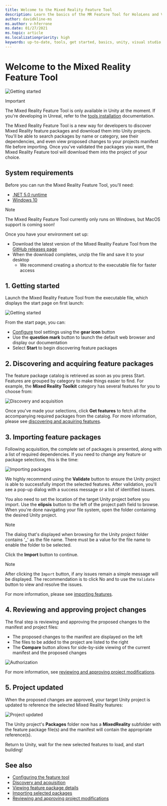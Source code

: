 ```yaml
---
title: Welcome to the Mixed Reality Feature Tool
description: Learn the basics of the MR Feature Tool for HoloLens and VR development.
author: davidkline-ms
ms.author: v-hferrone
ms.date: 01/27/2021
ms.topic: article
ms.localizationpriority: high
keywords: up-to-date, tools, get started, basics, unity, visual studio, toolkit, mixed reality headset, windows mixed reality headset, virtual reality headset, installation, Windows, HoloLens, emulator, unreal, openxr
---
```


# Welcome to the Mixed Reality Feature Tool

![Getting started](images/feature-tool-banner.png)

> [!IMPORTANT]
> The Mixed Reality Feature Tool is only available in Unity at the moment. If you're developing in Unreal, refer to the [tools installation](install-the-tools.md) documentation.

The Mixed Reality Feature Tool is a new way for developers to discover Mixed Reality feature packages and download them into Unity projects. You'll be able to search packages by name or category, see their dependencies, and even view proposed changes to your projects manifest file before importing. Once you've validated the packages you want, the Mixed Reality Feature tool will download them into the project of your choice.

## System requirements

Before you can run the Mixed Reality Feature Tool, you'll need:

* [.NET 5.0 runtime](https://dotnet.microsoft.com/download/dotnet/5.0) 
* [Windows 10](https://www.microsoft.com/software-download/windows10ISO) 

> [!NOTE]
> The Mixed Reality Feature Tool currently only runs on Windows, but MacOS support is coming soon!

Once you have your environment set up:

* Download the latest version of the Mixed Reality Feature Tool from the [GitHub releases page](https://aka.ms/MRFeatureTool)
* When the download completes, unzip the file and save it to your desktop
    * We recommend creating a shortcut to the executable file for faster access

## 1. Getting started

Launch the Mixed Reality Feature Tool from the executable file, which displays the start page on first launch:

![Getting started](images/FeatureToolStart.png)

From the start page, you can:

* [Configure](configuring-feature-tool.md) tool settings using the **gear icon** button 
* Use the **question mark** button to launch the default web browser and display our documentation
* Select **Start** to begin discovering feature packages

## 2. Discovering and acquiring feature packages

The feature package catalog is retrieved as soon as you press Start. Features are grouped by category to make things easier to find. For example, the **Mixed Reality Toolkit** category has several features for you to choose from:

![Discovery and acquisition](images/FeatureToolDiscovery.png)

Once you've made your selections, click **Get features** to fetch all the accompanying required packages from the catalog. For more information, please see [discovering and acquiring features](discovering-features.md).

## 3. Importing feature packages

Following acquisition, the complete set of packages is presented, along with a list of required dependencies. If you need to change any feature or package selections, this is the time:

![Importing packages](images/FeatureToolImport.png)

We highly recommend using the **Validate** button to ensure the Unity project is able to successfully import the selected features. After validation, you'll see a pop-up dialog with a success message or a list of identified issues.

You also need to set the location of the target Unity project before you import. Use the **elipsis** button to the left of the project path field to browse. When you're done navigating your file system, open the folder containing the desired Unity project.

> [!NOTE]
> The dialog that's displayed when browsing for the Unity project folder contains '_' as the file name. There must be a value for the file name to enable the folder to be selected.

Click the **Import** button to continue.

> [!NOTE]
> After clicking the `Import` button, if any issues remain a simple message will be displayed. The recommendation is to click No and to use the `Validate` button to view and resolve the issues.

For more information, please see [importing features](importing-features.md).

## 4. Reviewing and approving project changes

The final step is reviewing and approving the proposed changes to the manifest and project files:

* The proposed changes to the manifest are displayed on the left 
* The files to be added to the project are listed to the right
* The **Compare** button allows for side-by-side viewing of the current manifest and the proposed changes

![Authorization](images/FeatureToolApprovalRequest.png)

For more information, see [reviewing and approving project modifications](reviewing-changes.md).

## 5. Project updated

When the proposed changes are approved, your target Unity project is updated to reference the selected Mixed Reality features:

![Project updated](images/FeatureToolProjectUpdated.png)

The Unity project's **Packages** folder now has a **MixedReality** subfolder with the feature package file(s) and the manifest will contain the appropriate reference(s).

Return to Unity, wait for the new selected features to load, and start building!

## See also

- [Configuring the feature tool](configuring-feature-tool.md)
- [Discovery and acquisition](discovering-features.md)
- [Viewing feature package details](viewing-package-details.md)
- [Importing selected packages](importing-features.md)
- [Reviewing and approving project modifications](reviewing-changes.md)
